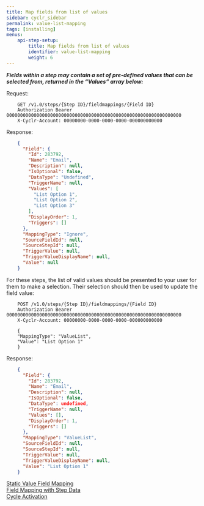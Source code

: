 ```yaml
---
title: Map fields from list of values
sidebar: cyclr_sidebar
permalink: value-list-mapping
tags: [installing]
menus:
    api-step-setup:
        title: Map fields from list of values
        identifier: value-list-mapping
        weight: 6
---
```


**_Fields within a step may contain a set of pre-defined values that can be selected from, returned in the “Values” array below:_**

Request:

````http
    GET /v1.0/steps/{Step ID}/fieldmappings/{Field ID}
    Authorization Bearer 0000000000000000000000000000000000000000000000000000000000000000
    X-Cyclr-Account: 00000000-0000-0000-0000-000000000000
````

Response:

````json
    {
      "Field": {
        "Id": 283792,
        "Name": "Email",
        "Description": null,
        "IsOptional": false,
        "DataType": "Undefined",
        "TriggerName": null,
        "Values": [
          "List Option 1",
          "List Option 2",
          "List Option 3"
        ],
        "DisplayOrder": 1,
        "Triggers": []
      },
      "MappingType": "Ignore",
      "SourceFieldId": null,
      "SourceStepId": null,
      "TriggerValue": null,
      "TriggerValueDisplayName": null,
      "Value": null
    }
````

For these steps, the list of valid values should be presented to your user for them to make a selection. Their selection should then be used to update the field value:

````http
    POST /v1.0/steps/{Step ID}/fieldmappings/{Field ID} 
    Authorization Bearer 0000000000000000000000000000000000000000000000000000000000000000
    X-Cyclr-Account: 00000000-0000-0000-0000-000000000000

    {
    "MappingType": "ValueList",
    "Value": "List Option 1"
    }
````

Response:

````json
    {
      "Field": {
        "Id": 283792,
        "Name": "Email",
        "Description": null,
        "IsOptional": false,
        "DataType": undefined,
        "TriggerName": null,
        "Values": [],
        "DisplayOrder": 1,
        "Triggers": []
      },
      "MappingType": "ValueList",
      "SourceFieldId": null,
      "SourceStepId": null,
      "TriggerValue": null,
      "TriggerValueDisplayName": null,
      "Value": "List Option 1" 
    }
````

[Static Value Field Mapping](./static-value-mapping)  
[Field Mapping with Step Data](./field-mapping-with-step-data)  
[Cycle Activation](./cycle-activation)